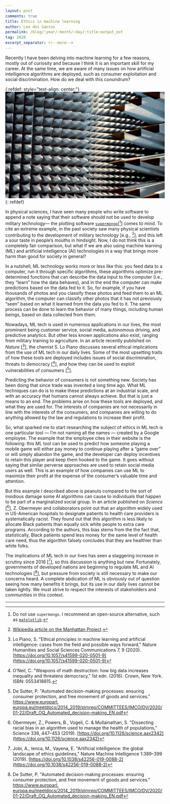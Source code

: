 ```yaml
---
layout: post
comments: true
title: Ethics in machine learning 
author: Leo dos Santos
permalink: /blog/:year/:month/:day/:title:output_ext
tag: 2020
excerpt_separator: <!--more-->
---
```


Recently I have been delving into machine learning for a few reasons, mostly out of curiosity and because I think it is an important skill for my career. At the same time, we are aware of many issues on how artificial intelligence algorithms are deployed, such as consumer exploitation and social discrimination. How do we deal with this conundrum?

<!--more-->
{:refdef: style="text-align: center;"}
![Machines](/blog_assets/2020-12-19.JPG "Machines")
{: refdef}

In physical sciences, I have seen many people who write software to append a note saying that their software should not be used to develop military technology— the plotting software [`supermongo`](https://rhpcs.mcmaster.ca/~monger/sm.html)\[[^1]\] comes to mind. To cite an extreme example, in the past society saw many physical scientists contributing to the development of military technology \[e.g., [^2]\], and this left a sour taste in people’s mouths in hindsight. Now, I do not think this is a completely fair comparison, but what if we are also using machine learning (ML) and artificial intelligence (AI) technologies in a way that brings more harm than good for society in general?

In a nutshell, ML technology works more or less like this: you feed data to a computer, run it through specific algorithms, these algorithms optimize pre-determined functions that can describe the data input to the computer (i.e., they “learn” how the data behaves), and in the end the computer can make predictions based on the data fed to it. So, for example, if you have thousands of photos and you classify these photos and feed them to an ML algorithm, the computer can classify other photos that it has not previously “seen” based on what it learned from the data you fed to it. The same process can be done to learn the behavior of many things, including human beings, based on data collected from them.

Nowadays, ML tech is used in numerous applications in our lives, the most prominent being customer service, social media, autonomous driving, and predictive analytics. But other less known applications also exist, ranging from military training to agriculture. In an article recently published on *Nature* \[[^3]\], the chemist S. Lo Piano discusses several ethical implications from the use of ML tech in our daily lives. Some of the most upsetting traits of how these tools are deployed includes issues of social discrimination, threats to democracy \[[^4]\], and how they can be used to exploit vulnerabilities of consumers \[[^5]\].

Predicting the behavior of consumers is not something new. Society has been doing that since trade was invented a long time ago. What ML techniques can do is to make these predictions at an industrial scale, and with an accuracy that humans cannot always achieve. But that is just a means to an end. The problems arise on how these tools are deployed, and what they are used for. The interests of companies are not necessarily in line with the interests of the consumers, and companies are willing to do anything allowed by the law and regulations to increase their profit.

So, what sparked me to start researching the subject of ethics in ML tech is one particular tool — I’m not naming all the names — created by a Google employee. The example that the employee cites in their website is the following: this ML tool can be used to predict how someone playing a mobile game will either pay money to continue playing after a “game over” or will simply abandon the game, and the developer can deploy incentives to retain this player and keep them hooked to the game. It goes without saying that similar perverse approaches are used to retain social media users as well. This is an example of how companies can use ML to maximize their profit at the expense of the consumer’s valuable time and attention.

But this example I described above is peanuts compared to the sort of insidious damage some AI algorithms can cause to individuals that happen to be part of a marginalized social group. In an article published on *Science* \[[^6]\], Z. Obermeyer and collaborators point out that an algorithm widely used in US-American hospitals to designate patients to health care providers is systematically racist. They found out that this algorithm is less likely to allocate Black patients than equally sick white people to extra care programs. According to the authors, this bias stems from the the fact that, statistically, Black patients spend less money for the same level of health care need, thus the algorithm falsely concludes that they are healthier than white folks.

The implications of ML tech in our lives has seen a staggering increase in scrutiny since 2016 \[[^7]\], so this discussion is anything but new. Fortunately, governments of developed nations are beginning to regulate ML and AI technologies \[[^5]\], but pressure from society is still necessary to make our concerns heard. A complete abdication of ML is obviously out of question seeing how many benefits it brings, but its use in our daily lives cannot be taken lightly. We must strive to respect the interests of stakeholders and communities in this context. 

--------------

[^1]: Do not use `supermongo`. I recommend an open-source alternative, such as [`matplotlib`](https://matplotlib.org).
[^2]: [Wikipedia article on the Manhattan Project](https://en.wikipedia.org/wiki/Manhattan_Project).
[^3]: Lo Piano, S. "Ethical principles in machine learning and artificial intelligence: cases from the field and possible ways forward," Nature Humanities and Social Sciences Communications 7, 9 (2020). [https://doi.org/10.1057/s41599-020-0501-9](https://doi.org/10.1057/s41599-020-0501-9)
[^4]: O’Neil, C. "Weapons of math destruction: how big data increases inequality and threatens democracy," 1st edn. (2016). Crown, New York. ISBN: 0553418815.
[^5]: De Sutter, P. "Automated decision-making processes: ensuring consumer protection, and free movement of goods and services." [https://www.europarl. europa.eu/meetdocs/2014_2019/plmrep/COMMITTEES/IMCO/DV/2020/ 01-22/Draft_OQ_Automated_decision-making_EN.pdf]()
[^6]: Obermeyer, Z., Powers, B., Vogeli, C. & Mullainathan, S. "Dissecting racial bias in an algorithm used to manage the health of populations," Science 336, 447–453 (2019). [https://doi.org/10.1126/science.aax2342](https://doi.org/10.1126/science.aax2342)
[^7]: Jobi, A., Ienca, M., Vayena, E. "Artificial intelligence: the global landscape of ethics guidelines," Nature Machine Intelligence 1:389–399 (2019). [https://doi.org/10.1038/s42256-019-0088-2](https://doi.org/10.1038/s42256-019-0088-2)
